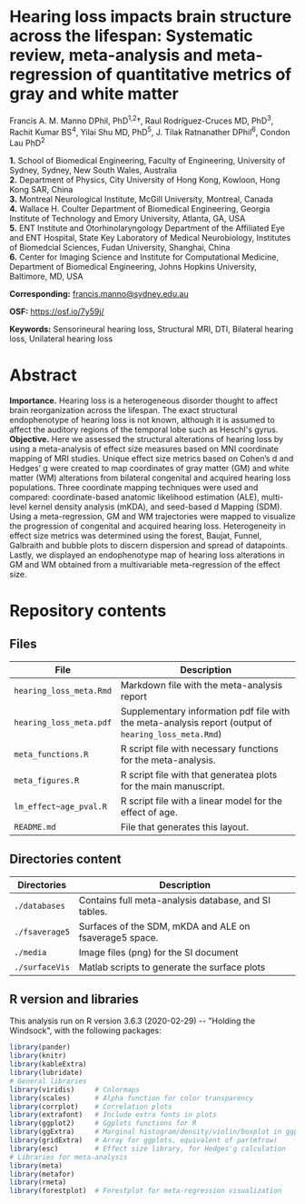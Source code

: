 # Hearing loss impacts brain structure across the lifespan: Systematic review, meta-analysis and meta-regression of quantitative metrics of gray and white matter  
  
Francis A. M. Manno DPhil, PhD<sup>1,2</sup>†, Raul Rodríguez-Cruces MD, PhD<sup>3</sup>, Rachit Kumar BS<sup>4</sup>, Yilai Shu MD, PhD<sup>5</sup>, J. Tilak Ratnanather DPhil<sup>6</sup>, Condon Lau PhD<sup>2</sup>  
  
**1.** School of Biomedical Engineering, Faculty of Engineering, University of Sydney, Sydney, New South Wales, Australia  
**2.** Department of Physics, City University of Hong Kong, Kowloon, Hong Kong SAR, China  
**3.** Montreal Neurological Institute, McGill University, Montreal, Canada  
**4.** Wallace H. Coulter Department of Biomedical Engineering, Georgia Institute of Technology and Emory University, Atlanta, GA, USA  
**5.** ENT Institute and Otorhinolaryngology Department of the Affiliated Eye and ENT Hospital, State Key Laboratory of Medical   Neurobiology, Institutes of Biomedcial Sciences, Fudan University, Shanghai, China  
**6.** Center for Imaging Science and Institute for Computational Medicine, Department of Biomedical Engineering, Johns Hopkins University, Baltimore, MD, USA  

**Corresponding:** <francis.manno@sydney.edu.au>  

**OSF:** <https://osf.io/7y59j/>  

**Keywords:** Sensorineural hearing loss, Structural MRI, DTI, Bilateral hearing loss, Unilateral hearing loss  

Abstract
========
  
**Importance.**  Hearing loss is a heterogeneous disorder thought to affect brain reorganization across the lifespan. The exact structural endophenotype of hearing loss is not known, although it is assumed to affect the auditory regions of the temporal lobe such as Heschl's gyrus.
**Objective.**  Here we assessed the structural alterations of hearing loss by using a meta-analysis of effect size measures based on MNI coordinate mapping of MRI studies. Unique effect size metrics based on Cohen’s d and Hedges’ g were created to map coordinates of gray matter (GM) and white matter (WM) alterations from bilateral congenital and acquired hearing loss populations. Three coordinate mapping techniques were used and compared: coordinate-based anatomic likelihood estimation (ALE), multi-level kernel density analysis (mKDA), and seed-based d Mapping (SDM). Using a meta-regression, GM and WM trajectories were mapped to visualize the progression of congenital and acquired hearing loss. Heterogeneity in effect size metrics was determined using the forest, Baujat, Funnel, Galbraith and bubble plots to discern dispersion and spread of datapoints. Lastly, we displayed an endophenotype map of hearing loss alterations in GM and WM obtained from a multivariable meta-regression of the effect size.
  
Repository contents
===================

Files
-----
| File                    | Description                                                                                          |
|-------------------------|------------------------------------------------------------------------------------------------------|
| `hearing_loss_meta.Rmd` | Markdown file with the meta-analysis report                                                          |
| `hearing_loss_meta.pdf` | Supplementary information pdf file with the meta-analysis report  (output of `hearing_loss_meta.Rmd`) |
| `meta_functions.R`      | R script file with necessary functions for the meta-analysis.                                        |
| `meta_figures.R`        | R script file with that generatea plots for the main manuscript.                                     |
| `lm_effect~age_pval.R`  | R script file with a linear model for the effect of age.                                             |
| `README.md`             | File that generates this layout.                                                                     |
  
Directories content
-------------------
| Directories            | Description                                              |
|------------------------|----------------------------------------------------------|
| `./databases`          | Contains full meta-analysis database, and SI tables.     |
| `./fsaverage5`         | Surfaces of the SDM, mKDA and ALE on fsaverage5 space.   |
| `./media`              | Image files (png) for the SI document                    |
| `./surfaceVis`         | Matlab scripts to generate the surface plots             |
  

R version and libraries
-----------------------
This analysis run on R version 3.6.3 (2020-02-29) -- "Holding the Windsock", with the following packages:
```r
library(pander)
library(knitr)
library(kableExtra)
library(lubridate)
# General libraries
library(viridis)     # Colormaps
library(scales)      # Alpha function for color transparency
library(corrplot)    # Correlation plots
library(extrafont)   # Include extra fonts in plots
library(ggplot2)     # Ggplots functions for R
library(ggExtra)     # Marginal histogram/density/violin/boxplot in ggplots
library(gridExtra)   # Array for ggplots, equivalent of par(mfrow) 
library(esc)         # Effect size library, for Hedges'g calculation
# Libraries for meta-analysis
library(meta)
library(metafor)
library(rmeta)
library(forestplot)  # Forestplot for meta-regression visualization
```
